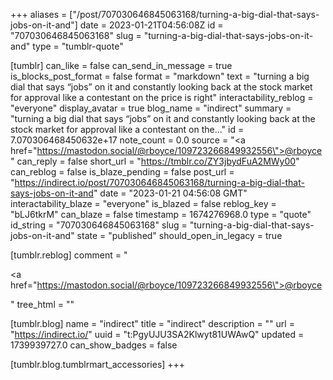 +++
aliases = ["/post/707030646845063168/turning-a-big-dial-that-says-jobs-on-it-and"]
date = 2023-01-21T04:56:08Z
id = "707030646845063168"
slug = "turning-a-big-dial-that-says-jobs-on-it-and"
type = "tumblr-quote"

[tumblr]
can_like = false
can_send_in_message = true
is_blocks_post_format = false
format = "markdown"
text = "turning a big dial that says &ldquo;jobs&rdquo; on it and constantly looking back at the stock market for approval like a contestant on the price is right"
interactability_reblog = "everyone"
display_avatar = true
blog_name = "indirect"
summary = "turning a big dial that says “jobs” on it and constantly looking back at the stock market for approval like a contestant on the..."
id = 7.070306468450632e+17
note_count = 0.0
source = "<a href=\"https://mastodon.social/@rboyce/109723266849932556\">@rboyce</a>"
can_reply = false
short_url = "https://tmblr.co/ZY3jbydFuA2MWy00"
can_reblog = false
is_blaze_pending = false
post_url = "https://indirect.io/post/707030646845063168/turning-a-big-dial-that-says-jobs-on-it-and"
date = "2023-01-21 04:56:08 GMT"
interactability_blaze = "everyone"
is_blazed = false
reblog_key = "bLJ6tkrM"
can_blaze = false
timestamp = 1674276968.0
type = "quote"
id_string = "707030646845063168"
slug = "turning-a-big-dial-that-says-jobs-on-it-and"
state = "published"
should_open_in_legacy = true

[tumblr.reblog]
comment = "<p><a href=\"https://mastodon.social/@rboyce/109723266849932556\">@rboyce</a></p>"
tree_html = ""

[tumblr.blog]
name = "indirect"
title = "indirect"
description = ""
url = "https://indirect.io/"
uuid = "t:PgyUJU3SA2Klwyt81UWAwQ"
updated = 1739939727.0
can_show_badges = false

[tumblr.blog.tumblrmart_accessories]
+++
